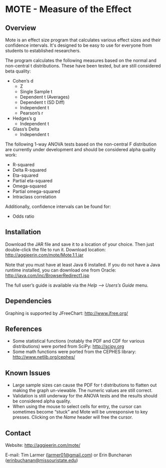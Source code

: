 MOTE - Measure of the Effect
============================

Overview
--------
Mote is an effect size program that calculates various effect sizes and their
confidence intervals. It's designed to be easy to use for everyone from
students to established researchers.

The program calculates the following measures based on the normal and
non-central t distributions. These have been tested, but are still considered
beta quality:
* Cohen’s d
  * Z
  * Single Sample t
  * Dependent t (Averages)
  * Dependent t (SD Diff)
  * Independent t
  * Pearson’s r
* Hedges’s g
  * Independent t
* Glass’s Delta
  * Independent t

The following 1-way ANOVA tests based on the non-central F distribution are
currently under development and should be considered alpha quality work:
* R-squared
* Delta R-squared
* Eta-squared
* Partial eta-squared
* Omega-squared
* Partial omega-squared
* Intraclass correlation

Additionally, confidence intervals can be found for:
* Odds ratio

Installation
------------
Download the JAR file and save it to a location of your choice. Then just
double-click the file to run it. Download location:
    http://aggieerin.com/mote/Mote.1.1.jar

Note that you must have at least Java 6 installed. If you do not have a Java
runtime installed, you can download one from Oracle:
    http://java.com/inc/BrowserRedirect1.jsp

The full user’s guide is available via the _Help --> Users’s Guide_ menu.

Dependencies
------------
Graphing is supported by JFreeChart: http://www.jfree.org/

References
----------
* Some statistical functions (notably the PDF and CDF for various
  distributions) were ported from SciPy: http://scipy.org
* Some math functions were ported from the CEPHES library:
  http://www.netlib.org/cephes/

Known Issues
------------
* Large sample sizes can cause the PDF for t distributions to flatten out
  making the graph un-viewable. The numeric values are still correct.
* Validation is still underway for the ANOVA tests and the results should be
  considered alpha quality.
* When using the mouse to select cells for entry, the cursor can sometimes
  become “stuck” and Mote will be unresponsive to key presses. Clicking on the
  _Name_ header will free the cursor.

Contact
-------
Website: http://aggieerin.com/mote/

E-mail: Tim Larmer (larmer01@gmail.com) or Erin Bunchanan (erinbuchanan@missouristate.edu)
